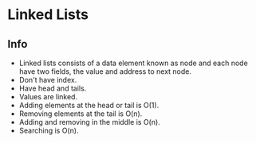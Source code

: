 # Linked Lists

## Info
- Linked lists consists of a data element known as node and each node have two fields, the value and address to next node.
- Don't have index.
- Have head and tails.
- Values are linked.
- Adding elements at the head or tail is O(1).
- Removing elements at the tail is O(n).
- Adding and removing in the middle is O(n).
- Searching is O(n).